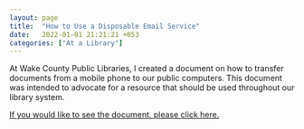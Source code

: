 ```yaml
---
layout: page
title:  "How to Use a Disposable Email Service"
date:   2022-01-01 21:21:21 +053
categories: ["At a Library"]
---
```


At Wake County Public Libraries, I created a document on how to transfer documents from a mobile phone to our public computers. This document was intended to advocate for a resource that should be used throughout our library system.

[If you would like to see the document, please click here.]({{cdunefsky.github.io}}/assets/docs/WCPLdisposableemaildocument.pdf)
